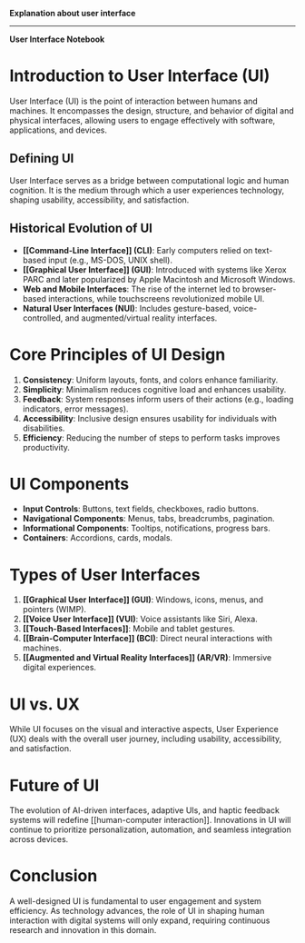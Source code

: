 **Explanation about user interface**

---
**User Interface Notebook**

# Introduction to User Interface (UI)
User Interface (UI) is the point of interaction between humans and machines. It encompasses the design, structure, and behavior of digital and physical interfaces, allowing users to engage effectively with software, applications, and devices.

## Defining UI
User Interface serves as a bridge between computational logic and human cognition. It is the medium through which a user experiences technology, shaping usability, accessibility, and satisfaction.

## Historical Evolution of UI
- **[[Command-Line Interface]] (CLI)**: Early computers relied on text-based input (e.g., MS-DOS, UNIX shell).
- **[[Graphical User Interface]] (GUI)**: Introduced with systems like Xerox PARC and later popularized by Apple Macintosh and Microsoft Windows.
- **Web and Mobile Interfaces**: The rise of the internet led to browser-based interactions, while touchscreens revolutionized mobile UI.
- **Natural User Interfaces (NUI)**: Includes gesture-based, voice-controlled, and augmented/virtual reality interfaces.

# Core Principles of UI Design
1. **Consistency**: Uniform layouts, fonts, and colors enhance familiarity.
2. **Simplicity**: Minimalism reduces cognitive load and enhances usability.
3. **Feedback**: System responses inform users of their actions (e.g., loading indicators, error messages).
4. **Accessibility**: Inclusive design ensures usability for individuals with disabilities.
5. **Efficiency**: Reducing the number of steps to perform tasks improves productivity.

# UI Components
- **Input Controls**: Buttons, text fields, checkboxes, radio buttons.
- **Navigational Components**: Menus, tabs, breadcrumbs, pagination.
- **Informational Components**: Tooltips, notifications, progress bars.
- **Containers**: Accordions, cards, modals.

# Types of User Interfaces
1. **[[Graphical User Interface]] (GUI)**: Windows, icons, menus, and pointers (WIMP).
2. **[[Voice User Interface]] (VUI)**: Voice assistants like Siri, Alexa.
3. **[[Touch-Based Interfaces]]**: Mobile and tablet gestures.
4. **[[Brain-Computer Interface]] (BCI)**: Direct neural interactions with machines.
5. **[[Augmented and Virtual Reality Interfaces]] (AR/VR)**: Immersive digital experiences.

# UI vs. UX
While UI focuses on the visual and interactive aspects, User Experience (UX) deals with the overall user journey, including usability, accessibility, and satisfaction.

# Future of UI
The evolution of AI-driven interfaces, adaptive UIs, and haptic feedback systems will redefine [[human-computer interaction]]. Innovations in UI will continue to prioritize personalization, automation, and seamless integration across devices.

# Conclusion
A well-designed UI is fundamental to user engagement and system efficiency. As technology advances, the role of UI in shaping human interaction with digital systems will only expand, requiring continuous research and innovation in this domain.


